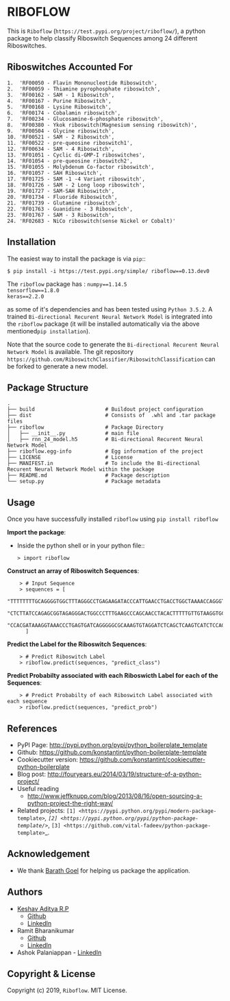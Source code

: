 # RIBOFLOW

This is `Riboflow` (`https://test.pypi.org/project/riboflow/`), a python package to help classify Riboswitch Sequences among 24 different Riboswitches.

Riboswitches Accounted For 
------------

    1.  'RF00050 - Flavin Mononucleotide Riboswitch',
    2.  'RF00059 - Thiamine pyrophosphate riboswitch',
    3.  'RF00162 - SAM - 1 Riboswitch',
    4.  'RF00167 - Purine Riboswitch',
    5.  'RF00168 - Lysine Riboswitch',
    6.  'RF00174 - Cobalamin riboswitch',
    7.  'RF00234 - Glucosamine-6-phosphate riboswitch',
    8.  'RF00380 - Ykok riboswitch(Magnesium sensing riboswitch)',
    9.  'RF00504 - Glycine riboswitch',
    10. 'RF00521 - SAM - 2 Riboswitch',
    11. 'RF00522 - pre-queosine riboswitch1',
    12. 'RF00634 - SAM - 4 Riboswitch',
    13. 'RF01051 - Cyclic di-GMP-I riboswitches',
    14. 'RF01054 - pre-queosine riboswitch2',
    15. 'RF01055 - Molybdenum Co-factor riboswitch',
    16. 'RF01057 - SAH Riboswitch',
    17. 'RF01725 - SAM -1 -4 Variant riboswitch',
    18. 'RF01726 - SAM - 2 Long loop riboswitch',
    19. 'RF01727 - SAM-SAH Riboswitch',
    20. 'RF01734 - Fluoride Riboswitch',
    21. 'RF01739 - Glutamine riboswitch',
    22. 'RF01763 - Guanidine - 3 Riboswitch',
    23. 'RF01767 - SAM - 3 Riboswitch',
    24. 'RF02683 - NiCo riboswitch(sense Nickel or Cobalt)'


Installation
------------

The easiest way to install the package is via ``pip``::

    $ pip install -i https://test.pypi.org/simple/ riboflow==0.13.dev0
    
The ``riboflow`` package has : 
    ``numpy==1.14.5``  
    ``tensorflow==1.8.0``   
    ``keras==2.2.0`` 
    
as some of it's dependencies and has been tested using ``Python 3.5.2``. 
A trained ``Bi-directional Recurent Neural Network Model`` is integrated into the ``riboflow`` package (it will be installed automatically via the above mentioned``pip installation``). 

Note that the source code to generate the ``Bi-directional Recurent Neural Network Model`` is available. The git repository `https://github.com/RiboswitchClassifier/RiboswitchClassification` can be forked to generate a new model.

Package Structure
-----

    .
    ├── build                       # Buildout project configuration
    ├── dist                        # Consists of  .whl and .tar package files
    ├── riboflow                    # Package Directory
    │   ├── __init__.py             # main file
    │   ├── rnn_24_model.h5         # Bi-directional Recurent Neural Network Model
    ├── riboflow.egg-info           # Egg information of the project
    ├── LICENSE                     # License
    ├── MANIFEST.in                 # To include the Bi-directional Recurent Neural Network Model within the package
    ├── README.md                   # Package description
    └── setup.py                    # Package metadata


Usage
-------------------

Once you have successfully installed `riboflow` using `pip install riboflow`

**Import the package**:

  - Inside the python shell or in your python file::

        > import riboflow

**Construct an array of Riboswitch Sequences**:

        > # Input Sequence
        > sequences = [
            "TTTTTTTTGCAGGGGTGGCTTTAGGGCCTGAGAAGATACCCATTGAACCTGACCTGGCTAAAACCAGGGTAGGGAATTGCAGAAATGTCCTCATT",
            "CTCTTATCCAGAGCGGTAGAGGGACTGGCCCTTTGAAGCCCAGCAACCTACACTTTTTGTTGTAAGGTGCTAACCTGAGCAGGAGAAATCCTGACCGATGAGAG",
            "CCACGATAAAGGTAAACCCTGAGTGATCAGGGGGCGCAAAGTGTAGGATCTCAGCTCAAGTCATCTCCAGATAAGAAATATCAGAAAGATAGCCTTACTGCCGAA"
          ]

**Predict the Label for the Riboswitch Sequences**:

        > # Predict Riboswitch Label
        > riboflow.predict(sequences, "predict_class")
        
**Predict Probabilty associated with each Riboswicth Label for each of the Sequences**:

        > # Predict Probabilty of each Riboswitch Label associated with each sequence 
        > riboflow.predict(sequences, "predict_prob")

References
----------

  * PyPI Page: http://pypi.python.org/pypi/python_boilerplate_template
  * Github: https://github.com/konstantint/python-boilerplate-template
  * Cookiecutter version: https://github.com/konstantint/cookiecutter-python-boilerplate
  * Blog post: http://fouryears.eu/2014/03/19/structure-of-a-python-project/
  * Useful reading
     - http://www.jeffknupp.com/blog/2013/08/16/open-sourcing-a-python-project-the-right-way/
  * Related projects: `[1] <https://pypi.python.org/pypi/modern-package-template>`_, `[2] <https://pypi.python.org/pypi/python-package-template/>`_, `[3] <https://github.com/vital-fadeev/python-package-template>`_.
  
Acknowledgement
----------

  * We thank [Barath Goel](https://github.com/BharatGoel36) for helping us package the application.
  
Authors
----------

  * [Keshav Aditya R.P](https://keshavadityarp.github.io)
    - [Github](https://github.com/KeshavAdityaRP)
    - [LinkedIn](https://www.linkedin.com/in/keshavadityarp/)
  * Ramit Bharanikumar
    - [Github](https://github.com/ramit29)
    - [LinkedIn](https://www.linkedin.com/in/ramit-bharanikumar-12a014114/)
   * Ashok Palaniappan
    - [LinkedIn](https://www.linkedin.com/in/ashokpalaniappan/)


Copyright & License
-------------------

Copyright (c) 2019, `Riboflow`. MIT License.

